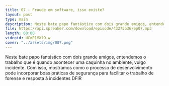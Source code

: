 ```yaml
---
title: 07 - Fraude em software, isso existe?
layout: post
type: main
description: Neste bate papo fantástico com dois grande amigos, entendemos o trabalho que é quando acontecer uma caquinha no ambiente, vulgo incidente. Com isso, mostramos como o processo de desenvolvimento pode incorporar boas práticas de segurança para facilitar o trabalho de forense e resposta à incidentes DFIR
file: https://api.spreaker.com/download/episode/43275536/ep07.mp3
length: 60:00
videoid: UCmE1VXlO-w
cover: "../assets/img/007.png"
---
```


Neste bate papo fantástico com dois grande amigos, entendemos o trabalho que é quando acontecer uma caquinha no ambiente, vulgo incidente. Com isso, mostramos como o processo de desenvolvimento pode incorporar boas práticas de segurança para facilitar o trabalho de forense e resposta à incidentes DFIR